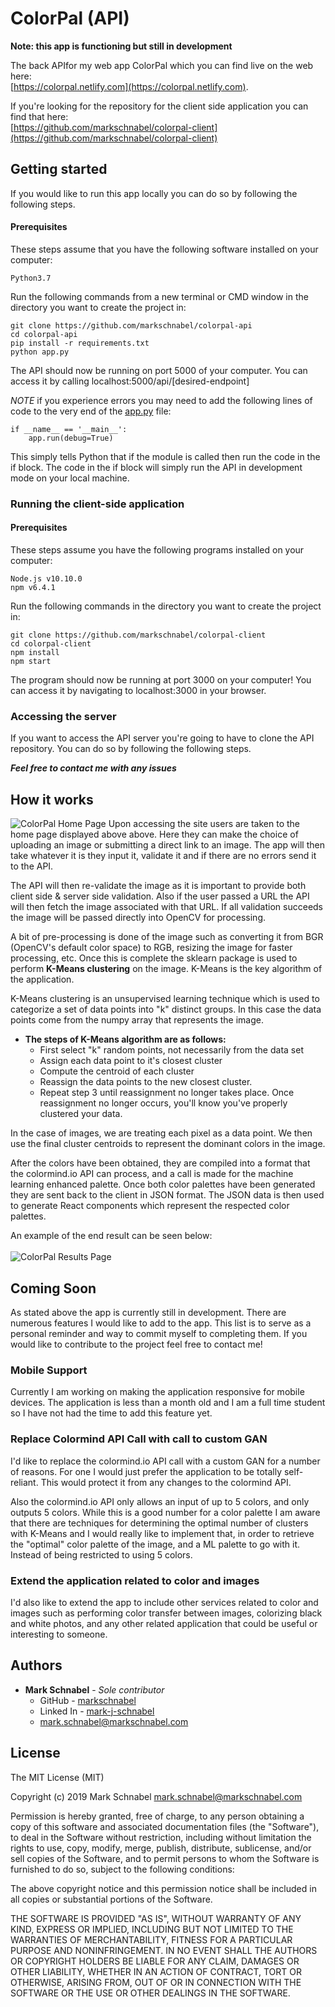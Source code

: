 # ColorPal (API)

**Note: this app is functioning but still in development**

The back APIfor my web app ColorPal which you can find live on the web here:<br /> [https://colorpal.netlify.com](https://colorpal.netlify.com).

If you're looking for the repository for the client side application you can find that here:<br />
[https://github.com/markschnabel/colorpal-client](https://github.com/markschnabel/colorpal-client)


## Getting started

If you would like to run this app locally you can do so by following the following steps. 

#### Prerequisites
These steps assume that you have the following software installed on your computer:
```
Python3.7
```
Run the following commands from a new terminal or CMD window in the directory you want to create the project in:
```
git clone https://github.com/markschnabel/colorpal-api
cd colorpal-api
pip install -r requirements.txt
python app.py
```
The API should now be running on port 5000 of your computer. You can access it by calling localhost:5000/api/[desired-endpoint]

*NOTE* if you experience errors you may need to add the following lines of code to the very end of the [app.py](https://github.com/markschnabel/colorpal-api/blob/master/app.py) file:
```
if __name__ == '__main__':
    app.run(debug=True)
```
This simply tells Python that if the module is called then run the code in the if block. The code in the if block will simply run the API in development mode on your local machine.

### Running the client-side application

#### Prerequisites
These steps assume you have the following programs installed on your computer:
```
Node.js v10.10.0
npm v6.4.1
```

Run the following commands in the directory you want to create the project in:
```
git clone https://github.com/markschnabel/colorpal-client
cd colorpal-client
npm install
npm start
```
The program should now be running at port 3000 on your computer! You can access it by navigating to localhost:3000 in your browser.

### Accessing the server
If you want to access the API server you're going to have to clone the API repository. You can do so by following the following steps.

***Feel free to contact me with any issues***

## How it works

![ColorPal Home Page](https://user-images.githubusercontent.com/36283037/54255934-724e6d80-4530-11e9-9528-4326f8919d4f.png)
Upon accessing the site users are taken to the home page displayed above above. Here they can make the choice of uploading an image or submitting a direct link to an image. The app will then take whatever it is they input it, validate it and if there are no errors send it to the API. 

The API will then re-validate the image as it is important to provide both client side & server side validation. Also if the user passed a URL the API will then fetch the image associated with that URL. If all validation succeeds the image will be passed directly into OpenCV for processing.

A bit of pre-processing is done of the image such as converting it from BGR (OpenCV's default color space) to RGB, resizing the image for faster processing, etc. Once this is complete the sklearn package is used to perform **K-Means clustering** on the image. K-Means is the key algorithm of the application.

K-Means clustering is an unsupervised learning technique which is used to categorize a set of data points into "k" distinct groups. In this case the data points come from the numpy array that represents the image.

* **The steps of K-Means algorithm are as follows:**
    * First select "k" random points, not necessarily from the data set
    * Assign each data point to it's closest cluster
    * Compute the centroid of each cluster
    * Reassign the data points to the new closest cluster. 
    * Repeat step 3 until reassignment no longer takes place. Once reassignment no longer occurs, you'll know you've properly clustered your data.

In the case of images, we are treating each pixel as a data point. We then use the final cluster centroids to represent the dominant colors in the image. 

After the colors have been obtained, they are compiled into a format that the colormind.io API can process, and a call is made for the machine learning enhanced palette. Once both color palettes have been generated they are sent back to the client in JSON format. The JSON data is then used to generate React components which represent the respected color palettes.

An example of the end result can be seen below:
<br /><br />
![ColorPal Results Page](https://user-images.githubusercontent.com/36283037/54255948-7aa6a880-4530-11e9-85bb-727888d94c31.png)

## Coming Soon

As stated above the app is currently still in development. There are numerous features I would like to add to the app. This list is to serve as a personal reminder and way to commit myself to completing them. If you would like to contribute to the project feel free to contact me!

### Mobile Support
Currently I am working on making the application responsive for mobile devices. The application is less than a month old and I am a full time student so I have not had the time to add this feature yet.

### Replace Colormind API Call with call to custom GAN
I'd like to replace the colormind.io API call with a custom GAN for a number of reasons. For one I would just prefer the application to be totally self-reliant. This would protect it from any changes to the colormind API. 

Also the colormind.io API only allows an input of up to 5 colors, and only outputs 5 colors. While this is a good number for a color palette I am aware that there are techniques for determining the optimal number of clusters with K-Means and I would really like to implement that, in order to retrieve the "optimal" color palette of the image, and a ML palette to go with it. Instead of being restricted to using 5 colors.

### Extend the application related to color and images
I'd also like to extend the app to include other services related to color and images such as performing color transfer between images, colorizing black and white photos, and any other related application that could be useful or interesting to someone.

## Authors
* **Mark Schnabel** - *Sole contributor* 
    * GitHub - [markschnabel](https://github.com/markschnabel)
    * Linked In - [mark-j-schnabel](https://github.com/markschnabel)
    * [mark.schnabel@markschnabel.com](mailto:mark.schnabel@markschnabel.com)

## License
 
The MIT License (MIT)

Copyright (c) 2019 Mark Schnabel <mark.schnabel@markschnabel.com>

Permission is hereby granted, free of charge, to any person obtaining a copy of this software and associated documentation files (the "Software"), to deal in the Software without restriction, including without limitation the rights to use, copy, modify, merge, publish, distribute, sublicense, and/or sell copies of the Software, and to permit persons to whom the Software is furnished to do so, subject to the following conditions:

The above copyright notice and this permission notice shall be included in all copies or substantial portions of the Software.

THE SOFTWARE IS PROVIDED "AS IS", WITHOUT WARRANTY OF ANY KIND, EXPRESS OR IMPLIED, INCLUDING BUT NOT LIMITED TO THE WARRANTIES OF MERCHANTABILITY, FITNESS FOR A PARTICULAR PURPOSE AND NONINFRINGEMENT. IN NO EVENT SHALL THE AUTHORS OR COPYRIGHT HOLDERS BE LIABLE FOR ANY CLAIM, DAMAGES OR OTHER LIABILITY, WHETHER IN AN ACTION OF CONTRACT, TORT OR OTHERWISE, ARISING FROM, OUT OF OR IN CONNECTION WITH THE SOFTWARE OR THE USE OR OTHER DEALINGS IN THE SOFTWARE.
